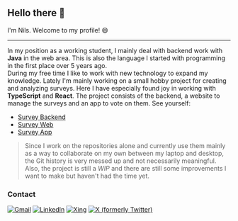 ## Hello there 👋

I'm Nils. Welcome to my profile! 😄

---
       
In my position as a working student, I mainly deal with backend work with <b>Java</b> in the web area. This is also the language I started with programming in the first place over 5 years ago.<br/>
During my free time I like to work with new technology to expand my knowledge. Lately I'm mainly working on a small hobby project for creating and analyzing surveys.
Here I have especially found joy in working with <b>TypeScript</b> and <b>React</b>. The project consists of the backend, a website to manage the surveys and an app to vote on them. See yourself:

- [Survey Backend](https://github.com/nilskrtm/survey-test-api)
- [Survey Web](https://github.com/nilskrtm/survey-test-web)
- [Survey App](https://github.com/nilskrtm/SurveyTestApp)

> Since I work on the repositories alone and currently use them mainly as a way to collaborate on my own between my laptop and desktop, the Git history is very messed up and not necessarily meaningful. Also, the project is still a _WIP_ and there are still some improvements I want to make but haven't had the time yet.

### Contact

[![Gmail](https://img.shields.io/badge/Gmail-EA4335.svg?style=for-the-badge&logo=Gmail&logoColor=white)](mailto:kortmannnils@gmail.com) [![LinkedIn](https://img.shields.io/badge/LinkedIn-0077B5?style=for-the-badge&logo=linkedin&logoColor=white)](https://www.linkedin.com/in/nils-kortmann) [![Xing](https://img.shields.io/badge/Xing-006567.svg?style=for-the-badge&logo=Xing&logoColor=white)](https://www.xing.com/profile/Nils_Kortmann) [![X (formerly Twitter)](https://img.shields.io/badge/X-000000.svg?style=for-the-badge&logo=X&logoColor=white)](https://x.com/nils_krtm)
